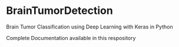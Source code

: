 # BrainTumorDetection
Brain Tumor Classification using Deep Learning with Keras in Python

Complete Documentation available in this respository 
